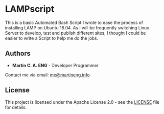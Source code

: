  # LAMPscript

 This is a basic Automated Bash Script I wrote to ease the process of installing LAMP on Ubuntu 18.04. As I will be frequently switching Linux Server to develop, test and publish different sites, I thought I could be easier to write a Script to help me do the jobs.

 ## Authors

 * **Martin C. A. ENG** - Developer Programmer

 Contact me via email: me@martineng.info

 ## License

 This project is licensed under the Apache License 2.0 - see the [LICENSE](LICENSE) file for details.